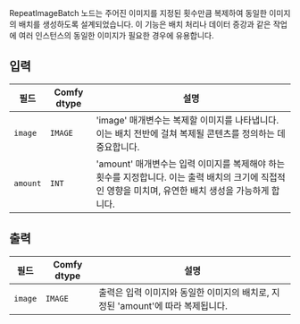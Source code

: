 
RepeatImageBatch 노드는 주어진 이미지를 지정된 횟수만큼 복제하여 동일한 이미지의 배치를 생성하도록 설계되었습니다. 이 기능은 배치 처리나 데이터 증강과 같은 작업에 여러 인스턴스의 동일한 이미지가 필요한 경우에 유용합니다.

## 입력

| 필드   | Comfy dtype | 설명                                                                 |
|---------|-------------|-----------------------------------------------------------------------------|
| `image` | `IMAGE`     | 'image' 매개변수는 복제할 이미지를 나타냅니다. 이는 배치 전반에 걸쳐 복제될 콘텐츠를 정의하는 데 중요합니다. |
| `amount`| `INT`       | 'amount' 매개변수는 입력 이미지를 복제해야 하는 횟수를 지정합니다. 이는 출력 배치의 크기에 직접적인 영향을 미치며, 유연한 배치 생성을 가능하게 합니다. |

## 출력

| 필드 | Comfy dtype | 설명                                                              |
|-------|-------------|--------------------------------------------------------------------------|
| `image`| `IMAGE`     | 출력은 입력 이미지와 동일한 이미지의 배치로, 지정된 'amount'에 따라 복제됩니다. |
